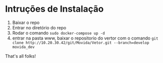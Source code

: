 # Intruções de Instalação

1. Baixar o repo
2. Entrar no diretório do repo
4. Rodar o comando `sudo docker-compose up -d`
5. entrar na pasta www, baixar o repositorio do vertor com o comando
	`git clone http://10.20.30.42/git/Movida/Vetor.git --branch=develop movida_dev`

That's all folks!
